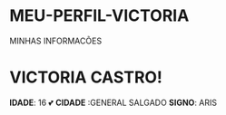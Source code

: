 # MEU-PERFIL-VICTORIA
MINHAS INFORMACÕES
# VICTORIA CASTRO! #
**IDADE**: 16 💕 
**CIDADE** :GENERAL SALGADO
**SIGNO**: ARIS
